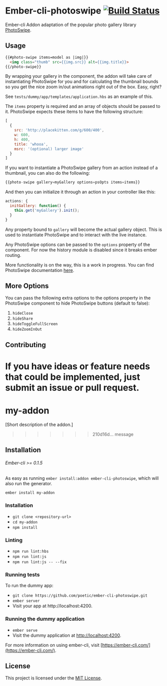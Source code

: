 # Ember-cli-photoswipe [![Build Status](https://travis-ci.org/poetic/ember-cli-photoswipe.svg)](https://travis-ci.org/poetic/ember-cli-photoswipe)

Ember-cli Addon adaptation of the popular photo gallery library
[PhotoSwipe](https://github.com/dimsemenov/PhotoSwipe).

## Usage

```html
{{#photo-swipe items=model as |img|}}
  <img class="thumb" src={{img.src}} alt={{img.title}}>
{{/photo-swipe}}
```

By wrapping your gallery in the component, the addon will take care of
instantiating PhotoSwipe for you and for calculating the thumbnail bounds so
you get the nice zoom in/out animations right out of the box. Easy, right?

See `tests/dummy/app/templates/application.hbs` as an example of this.

The `items` property is required and an array of objects should be
passed to it. PhotoSwipe expects these items to have the following structure:

```javascript
[
  {
    src: 'http://placekitten.com/g/600/400',
    w: 600,
    h: 400,
    title: 'whooa',
    msrc: '(optional) larger image'
  }
]
```

If you want to instantiate a PhotoSwipe gallery from an action instead of a
thumbnail, you can also do the following:

```javascript
{{photo-swipe gallery=myGallery options=psOpts items=items}}
```

And then you can initialize it through an action in your controller like this:

``` javascript
actions: {
  initGallery: function() {
    this.get('myGallery').init();
  }
}
```

Any property bound to `gallery` will become the actual gallery object.
This is used to instantiate PhotoSwipe and to interact with the live instance.

Any PhotoSwipe options can be passed to the `options` property of the component.
For now the history module is disabled since it breaks ember routing.

More functionality is on the way, this is a work in progress. You can find
PhotoSwipe documentation [here](http://photoswipe.com/).

## More Options

You can pass the following extra options to the options property in the
PhotoSwipe component to hide PhotoSwipe buttons (default to false):

1. `hideClose`
2. `hideShare`
3. `hideToggleFullScreen`
4. `hideZoomInOut`

## Contributing

If you have ideas or feature needs that could be implemented, just submit an issue
or pull request.
=======
my-addon
==============================================================================

[Short description of the addon.]
>>>>>>> 210d16d... message

Installation
------------------------------------------------------------------------------

###### Ember-cli >= 0.1.5
As easy as running `ember install:addon ember-cli-photoswipe`, which will also
run the generator.
```
ember install my-addon
```


### Installation

* `git clone <repository-url>`
* `cd my-addon`
* `npm install`

### Linting

* `npm run lint:hbs`
* `npm run lint:js`
* `npm run lint:js -- --fix`

### Running tests

To run the dummy app:

* `git clone https://github.com/poetic/ember-cli-photoswipe.git`
* `ember server`
* Visit your app at http://localhost:4200.

### Running the dummy application

* `ember serve`
* Visit the dummy application at [http://localhost:4200](http://localhost:4200).

For more information on using ember-cli, visit [https://ember-cli.com/](https://ember-cli.com/).

License
------------------------------------------------------------------------------

This project is licensed under the [MIT License](LICENSE.md).
